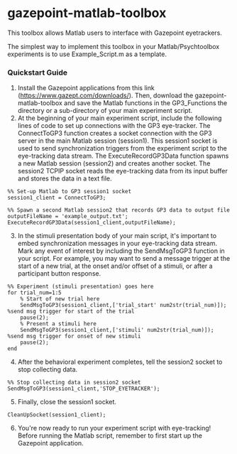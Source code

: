 # gazepoint-matlab-toolbox
This toolbox allows Matlab users to interface with Gazepoint eyetrackers.

The simplest way to implement this toolbox in your Matlab/Psychtoolbox experiments is to use Example_Script.m as a template. 

### Quickstart Guide
1. Install the Gazepoint applications from this link (https://www.gazept.com/downloads/). Then, download the gazepoint-matlab-toolbox and save the Matlab functions in the GP3_Functions the directory or a sub-directory of your main experiment script.
2. At the beginning of your main experiment script, include the following lines of code to set up connections with the GP3 eye-tracker. The ConnectToGP3 function creates a socket connection with the GP3 server in the main Matlab session (session1). This session1 socket is used to send synchronization triggers from the experiment script to the eye-tracking data stream. The ExecuteRecordGP3Data function spawns a new Matlab session (session2) and creates another socket. The session2 TCPIP socket reads the eye-tracking data from its input buffer and stores the data in a text file.
```
%% Set-up Matlab to GP3 session1 socket
session1_client = ConnectToGP3;

%% Spawn a second Matlab session2 that records GP3 data to output file
outputFileName = 'example_output.txt';
ExecuteRecordGP3Data(session1_client,outputFileName);
```
3. In the stimuli presentation body of your main script, it's important to embed synchronization messages in your eye-tracking data stream. Mark any event of interest by including the SendMsgToGP3 function in your script. For example, you may want to send a message trigger at the start of a new trial, at the onset and/or offset of a stimuli, or after a participant button response.
```
%% Experiment (stimuli presentation) goes here
for trial_num=1:5
    % Start of new trial here
    SendMsgToGP3(session1_client,['trial_start' num2str(trial_num)]); %send msg trigger for start of the trial
    pause(2);
    % Present a stimuli here
    SendMsgToGP3(session1_client,['stimuli' num2str(trial_num)]); %send msg trigger for onset of new stimuli
    pause(2);  
end
```
4. After the behavioral experiment completes, tell the session2 socket to stop collecting data.
```
%% Stop collecting data in session2 socket
SendMsgToGP3(session1_client,'STOP_EYETRACKER');
```
5. Finally, close the session1 socket.
```
CleanUpSocket(session1_client);
```
6. You're now ready to run your experiment script with eye-tracking! Before running the Matlab script, remember to first start up the Gazepoint application.
